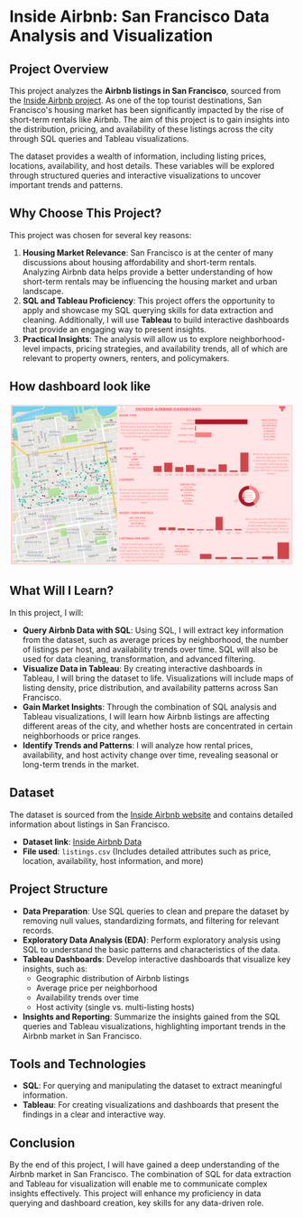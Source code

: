 # Inside Airbnb: San Francisco Data Analysis and Visualization

## Project Overview

This project analyzes the **Airbnb listings in San Francisco**, sourced from the [Inside Airbnb project](https://insideairbnb.com/get-the-data/). As one of the top tourist destinations, San Francisco's housing market has been significantly impacted by the rise of short-term rentals like Airbnb. The aim of this project is to gain insights into the distribution, pricing, and availability of these listings across the city through SQL queries and Tableau visualizations.

The dataset provides a wealth of information, including listing prices, locations, availability, and host details. These variables will be explored through structured queries and interactive visualizations to uncover important trends and patterns.

## Why Choose This Project?

This project was chosen for several key reasons:

1. **Housing Market Relevance**: San Francisco is at the center of many discussions about housing affordability and short-term rentals. Analyzing Airbnb data helps provide a better understanding of how short-term rentals may be influencing the housing market and urban landscape.
2. **SQL and Tableau Proficiency**: This project offers the opportunity to apply and showcase my SQL querying skills for data extraction and cleaning. Additionally, I will use **Tableau** to build interactive dashboards that provide an engaging way to present insights.
3. **Practical Insights**: The analysis will allow us to explore neighborhood-level impacts, pricing strategies, and availability trends, all of which are relevant to property owners, renters, and policymakers.

## How dashboard look like

![Inside Airbnb Dashboard](Airbnb%20SF%20Dashboard.png)

## What Will I Learn?

In this project, I will:

- **Query Airbnb Data with SQL**: Using SQL, I will extract key information from the dataset, such as average prices by neighborhood, the number of listings per host, and availability trends over time. SQL will also be used for data cleaning, transformation, and advanced filtering.
- **Visualize Data in Tableau**: By creating interactive dashboards in Tableau, I will bring the dataset to life. Visualizations will include maps of listing density, price distribution, and availability patterns across San Francisco.
- **Gain Market Insights**: Through the combination of SQL analysis and Tableau visualizations, I will learn how Airbnb listings are affecting different areas of the city, and whether hosts are concentrated in certain neighborhoods or price ranges.
- **Identify Trends and Patterns**: I will analyze how rental prices, availability, and host activity change over time, revealing seasonal or long-term trends in the market.

## Dataset

The dataset is sourced from the [Inside Airbnb website](https://insideairbnb.com/get-the-data/) and contains detailed information about listings in San Francisco.

- **Dataset link**: [Inside Airbnb Data](https://insideairbnb.com/get-the-data/)
- **File used**: `listings.csv` (Includes detailed attributes such as price, location, availability, host information, and more)

## Project Structure

- **Data Preparation**: Use SQL queries to clean and prepare the dataset by removing null values, standardizing formats, and filtering for relevant records.
- **Exploratory Data Analysis (EDA)**: Perform exploratory analysis using SQL to understand the basic patterns and characteristics of the data.
- **Tableau Dashboards**: Develop interactive dashboards that visualize key insights, such as:
  - Geographic distribution of Airbnb listings
  - Average price per neighborhood
  - Availability trends over time
  - Host activity (single vs. multi-listing hosts)
- **Insights and Reporting**: Summarize the insights gained from the SQL queries and Tableau visualizations, highlighting important trends in the Airbnb market in San Francisco.

## Tools and Technologies

- **SQL**: For querying and manipulating the dataset to extract meaningful information.
- **Tableau**: For creating visualizations and dashboards that present the findings in a clear and interactive way.

## Conclusion

By the end of this project, I will have gained a deep understanding of the Airbnb market in San Francisco. The combination of SQL for data extraction and Tableau for visualization will enable me to communicate complex insights effectively. This project will enhance my proficiency in data querying and dashboard creation, key skills for any data-driven role.
